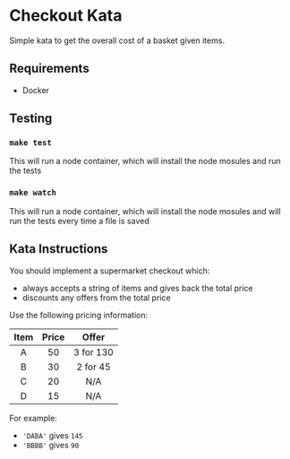 # Checkout Kata

Simple kata to get the overall cost of a basket given items.

## Requirements

 - Docker

## Testing

### `make test`

This will run a node container, which will install the node mosules and run the tests

### `make watch`

This will run a node container, which will install the node mosules and will run the tests every time a file is saved

## Kata Instructions

You should implement a supermarket checkout which:
- always accepts a string of items and gives back the total price
- discounts any offers from the total price

Use the following pricing information:

| Item  | Price | Offer     |
| :---: | :---: | :---:     |
| A     | 50    | 3 for 130 |
| B     | 30    | 2 for 45  |
| C     | 20    | N/A       |
| D     | 15    | N/A       |

For example:
- `'DABA'` gives `145`
- `'BBBB'` gives `90`
